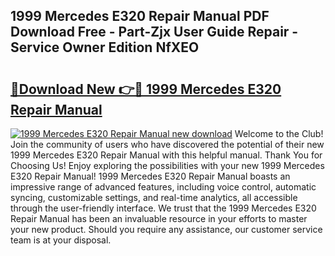 ## 1999 Mercedes E320 Repair Manual PDF Download Free - Part-Zjx User Guide Repair - Service Owner Edition NfXEO

# <h2><a href="http://bc219.oget.top/?id=1999+Mercedes+E320+Repair+Manual">🔗Download New 👉🔴 1999 Mercedes E320 Repair Manual</a></h2>

[![1999 Mercedes E320 Repair Manual new download](https://i.imgur.com/5g1atiW.png)](http://bc219.oget.top/?id=1999+Mercedes+E320+Repair+Manual)
Welcome to the Club! Join the community of users who have discovered the potential of their new 1999 Mercedes E320 Repair Manual with this helpful manual. Thank You for Choosing Us! Enjoy exploring the possibilities with your new 1999 Mercedes E320 Repair Manual! 1999 Mercedes E320 Repair Manual boasts an impressive range of advanced features, including voice control, automatic syncing, customizable settings, and real-time analytics, all accessible through the user-friendly interface. We trust that the 1999 Mercedes E320 Repair Manual has been an invaluable resource in your efforts to master your new product. Should you require any assistance, our customer service team is at your disposal.
